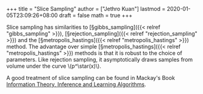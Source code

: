 +++
title = "Slice Sampling"
author = ["Jethro Kuan"]
lastmod = 2020-01-05T23:09:26+08:00
draft = false
math = true
+++

Slice sampling has similarities to [§gibbs\_sampling]({{< relref "gibbs_sampling" >}}),
[§rejection\_sampling]({{< relref "rejection_sampling" >}}) and the [§metropolis\_hastings]({{< relref "metropolis_hastings" >}}) method. The advantage
over simple [§metropolis\_hastings]({{< relref "metropolis_hastings" >}}) methods is that  it is robust to the
choice of parameters. Like rejection sampling, it asymptotically draws
samples from volume under the curve \\(p^\star(x)\\).

A good treatment of slice sampling can be found in Mackay's Book
[Information Theory, Inference and Learning Algorithms](http://www.inference.org.uk/itprnn/book.pdf).
